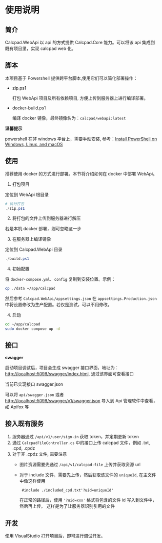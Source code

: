 # 使用说明

## 简介

Calcpad.WebApi 以 api 的方式提供 Calcpad.Core 能力。可以将该 api 集成到既有项目里，实现 calcpad web 化。


## 脚本

本项目基于 Powershell 提供跨平台脚本,使用它们可以简化部署操作：

- zip.ps1

  打包 WebApi 项目及所有依赖项目, 方便上传到服务器上进行编译部署。

- docker-build.ps1

  编译 docker 镜像，最终镜像名为：`calcpad/webapi:latest`

**温馨提示**

powershell 在非 windows 平台上，需要手动安装, 参考：[Install PowerShell on Windows, Linux, and macOS](https://learn.microsoft.com/en-us/powershell/scripting/install/installing-powershell?view=powershell-7.5)

## 使用

推荐使用 docker 的方式进行部署。本节将介绍如何在 docker 中部署 WebApi。

1. 打包项目

定位到 WebApi 根目录

``` powershell
# 执行打包
./zip.ps1
```

2. 将打包的文件上传到服务器进行解压

若是本机 docker 部署，则可忽略这一步

3. 在服务器上编译镜像

定位到 Calcpad.WebApi 目录

``` powershell
./build.ps1
```

4. 初始配置

将 `docker-compose.yml`、`config` 复制到安装位置。示例：

``` bash
cp ./data ~/app/calcpad
```

然后参考 `Calcpad.WebApi/appsettings.json` 在 `appsettings.Production.json` 中将设置修改为生产配置。若仅是测试，可以不用修改。

4. 启动

``` bash
cd ~/app/calcpad
sudo docker compose up -d
```

## 接口

**swagger**

启动项目调试后，项目会生成 swagger 接口界面，地址为：[http://localhost:5098/swagger/index.html](http://localhost:5098/swagger/index.html), 通过该界面可查看接口

当前已实现接口 swagger.json

可以将 `api/swagger.json` 或者 [http://localhost:5098/swagger/v1/swagger.json](http://localhost:5098/swagger/v1/swagger.json) 导入到 Api 管理软件中查看，如 Apifox 等


## 接入既有服务

1. 服务器通过 `/api/v1/user/sign-in` 获取 token，并定期更新 token
2. 通过 `CalcpadFileController.cs` 中的接口上传 calcpad 文件，例如 .txt, .cpd, .cpdz
3. 对于非 .cpdz 文件, 需要注意
   - 图片资源需要先通过 `/api/v1/calcpad-file` 上传并获取资源 url

   - 对于 include 文件，需要先上传，然后获取该文件的 `uniqueId`, 在主文件中像这样使用
   
     ``` tex
      #include ./included_cpd.txt'?uid=uniqueId'
     ```
   
     在正常的路径后，使用 `'?uid=xxx'` 格式将包含的文件 id 写入到文件中，然后再上传。
      这样是为了让服务器识别引用的文件

## 开发

使用 VisualStudio 打开项目后，即可进行调试开发。

